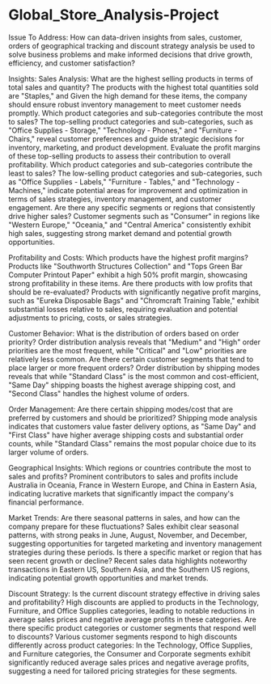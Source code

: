 # Global_Store_Analysis-Project
Issue To Address:
How can data-driven insights from sales, customer, orders of geographical tracking and discount strategy analysis be used to solve business problems and make informed decisions that drive growth, efficiency, and customer satisfaction?

Insights:
Sales Analysis:
What are the highest selling products in terms of total sales and quantity?
The products with the highest total quantities sold are "Staples," and Given the high demand for these items, the company should ensure robust inventory management to meet customer needs promptly.
Which product categories and sub-categories contribute the most to sales?
The top-selling product categories and sub-categories, such as "Office Supplies - Storage," "Technology - Phones," and "Furniture - Chairs," reveal customer preferences and guide strategic decisions for inventory, marketing, and product development. Evaluate the profit margins of these top-selling products to assess their contribution to overall profitability.
Which product categories and sub-categories contribute the least to sales?
The low-selling product categories and sub-categories, such as "Office Supplies - Labels," "Furniture - Tables," and "Technology - Machines," indicate potential areas for improvement and optimization in terms of sales strategies, inventory management, and customer engagement.
Are there any specific segments or regions that consistently drive higher sales?
Customer segments such as "Consumer" in regions like "Western Europe," "Oceania," and "Central America" consistently exhibit high sales, suggesting strong market demand and potential growth opportunities.

Profitability and Costs:
Which products have the highest profit margins?
Products like "Southworth Structures Collection" and "Tops Green Bar Computer Printout Paper" exhibit a high 50% profit margin, showcasing strong profitability in these items.
Are there products with low profits that should be re-evaluated?
Products with significantly negative profit margins, such as "Eureka Disposable Bags" and "Chromcraft Training Table," exhibit substantial losses relative to sales, requiring evaluation and potential adjustments to pricing, costs, or sales strategies.

Customer Behavior:
What is the distribution of orders based on order priority?
Order distribution analysis reveals that "Medium" and "High" order priorities are the most frequent, while "Critical" and "Low" priorities are relatively less common.
Are there certain customer segments that tend to place larger or more frequent orders? 
Order distribution by shipping modes reveals that while "Standard Class" is the most common and cost-efficient, "Same Day" shipping boasts the highest average shipping cost, and "Second Class" handles the highest volume of orders.

Order Management:
Are there certain shipping modes/cost that are preferred by customers and should be prioritized?
Shipping mode analysis indicates that customers value faster delivery options, as "Same Day" and "First Class" have higher average shipping costs and substantial order counts, while "Standard Class" remains the most popular choice due to its larger volume of orders.

Geographical Insights:
Which regions or countries contribute the most to sales and profits?
Prominent contributors to sales and profits include Australia in Oceania, France in Western Europe, and China in Eastern Asia, indicating lucrative markets that significantly impact the company's financial performance.

Market Trends:
Are there seasonal patterns in sales, and how can the company prepare for these fluctuations?
Sales exhibit clear seasonal patterns, with strong peaks in June, August, November, and December, suggesting opportunities for targeted marketing and inventory management strategies during these periods.
Is there a specific market or region that has seen recent growth or decline?
Recent sales data highlights noteworthy transactions in Eastern US, Southern Asia, and the Southern US regions, indicating potential growth opportunities and market trends.

Discount Strategy:
Is the current discount strategy effective in driving sales and profitability?
High discounts are applied to products in the Technology, Furniture, and Office Supplies categories, leading to notable reductions in average sales prices and negative average profits in these categories.
Are there specific product categories or customer segments that respond well to discounts?
Various customer segments respond to high discounts differently across product categories: In the Technology, Office Supplies, and Furniture categories, the Consumer and Corporate segments exhibit significantly reduced average sales prices and negative average profits, suggesting a need for tailored pricing strategies for these segments.

